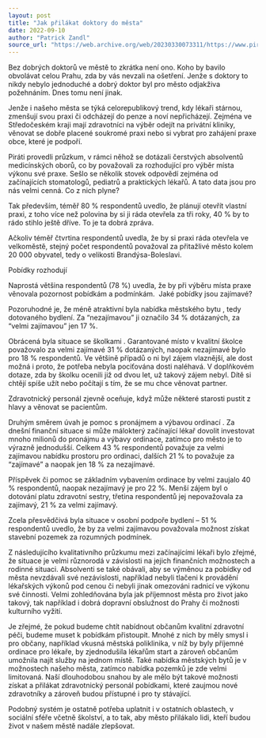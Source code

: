 ```yaml
---
layout: post
title: "Jak přilákat doktory do města"
date: 2022-09-10
author: "Patrick Zandl"
source_url: "https://web.archive.org/web/20230330073311/https://www.piratibrandys.cz/clanek/2022-09-10-jak-prilakat-doktory-do-mesta"
---
```

Bez dobrých doktorů ve městě to zkrátka není ono. Koho by bavilo obvolávat celou Prahu, zda by vás nevzali na ošetření. Jenže s doktory to nikdy nebylo jednoduché a dobrý doktor byl pro město odjakživa požehnáním. Dnes tomu není jinak.

Jenže i našeho města se týká celorepublikový trend, kdy lékaři stárnou, zmenšují svou praxi či odcházejí do penze a noví nepřicházejí. Zejména ve Středočeském kraji mají zdravotníci na výběr odejít na privátní kliniky, věnovat se dobře placené soukromé praxi nebo si vybrat pro zahájení praxe obce, které je podpoří.

Piráti provedli průzkum, v rámci něhož se dotázali čerstvých absolventů medicínských oborů, co by považovali za rozhodující pro výběr místa výkonu své praxe. Sešlo se několik stovek odpovědí zejména od začínajících stomatologů, pediatrů a praktických lékařů. A tato data jsou pro nás velmi cenná. Co z nich plyne?

Tak především, téměř 80 % respondentů uvedlo, že plánují otevřít vlastní praxi, z toho více než polovina by si ji ráda otevřela za tři roky, 40 % by to rádo stihlo ještě dříve. To je ta dobrá zpráva.

Ačkoliv téměř čtvrtina respondentů uvedla, že by si praxi ráda otevřela ve velkoměstě, stejný počet respondentů považoval za přitažlivé město kolem 20 000 obyvatel, tedy o velikosti Brandýsa-Boleslavi.

Pobídky rozhodují

Naprostá většina respondentů (78 %) uvedla, že by při výběru místa praxe věnovala pozornost pobídkám a podmínkám.  Jaké pobídky jsou zajímavé?

Pozoruhodné je, že méně atraktivní byla nabídka městského bytu , tedy dotovaného bydlení. Za “nezajímavou” ji označilo 34 % dotázaných, za “velmi zajímavou” jen 17 %.

Obrácená byla situace se školkami . Garantované místo v kvalitní školce považovalo za velmi zajímavé 31 % dotázaných, naopak nezajímavé bylo pro 18 % respondentů. Ve většině případů o ni byl zájem vlaznější, ale dost možná i proto, že potřeba nebyla pociťována dosti naléhavá.  V doplňkovém dotaze, zda by školku ocenili již od dvou let, už takový zájem nebyl. Dítě si chtějí spíše užít nebo počítají s tím, že se mu chce věnovat partner.

Zdravotnický personál zjevně oceňuje, když může některé starosti pustit z hlavy a věnovat se pacientům.

Druhým směrem úvah je pomoc s pronájmem a výbavou ordinací . Za dnešní finanční situace si může málokterý začínající lékař dovolit investovat mnoho milionů do pronájmu a výbavy ordinace, zatímco pro město je to výrazně jednodušší. Celkem 43 % respondentů považuje za velmi zajímavou nabídku prostoru pro ordinaci, dalších 21 % to považuje za “zajímavé” a naopak jen 18 % za nezajímavé.

Příspěvek či pomoc se základním vybavením ordinace by velmi zaujalo 40 % respondentů, naopak nezajímavý je pro 22 %. Menší zájem byl o dotování platu zdravotní sestry, třetina respondentů jej nepovažovala za zajímavý, 21 % za velmi zajímavý.

Zcela přesvědčivá byla situace v osobní podpoře bydlení – 51 % respondentů uvedlo, že by za velmi zajímavou považovala možnost získat stavební pozemek za rozumných podmínek.

Z následujícího kvalitativního průzkumu mezi začínajícími lékaři bylo zřejmé, že situace je velmi různorodá v závislosti na jejich finančních možnostech a rodinné situaci. Absolventi se také obávali, aby se výměnou za pobídky od města nevzdávali své nezávislosti, například nebyli tlačeni k provádění lékařských výkonů pod cenou či nebyli jinak omezováni radnicí ve výkonu své činnosti. Velmi zohledňována byla jak příjemnost města pro život jako takový, tak například i dobrá dopravní obslužnost do Prahy či možnosti kulturního vyžití.

Je zřejmé, že pokud budeme chtít nabídnout občanům kvalitní zdravotní péči, budeme muset k pobídkám přistoupit. Mnohé z nich by měly smysl i pro občany, například vkusná městská poliklinika, v níž by byly příjemné ordinace pro lékaře, by zjednodušila lékařům start a zároveň občanům umožnila najít služby na jednom místě. Také nabídka městských bytů je v možnostech našeho města, zatímco nabídka pozemků je zde velmi limitovaná. Naší dlouhodobou snahou by ale mělo být takové možnosti získat a přilákat zdravotnický personál pobídkami, které zaujmou nové zdravotníky a zároveň budou přístupné i pro ty stávající.

Podobný systém je ostatně potřeba uplatnit i v ostatních oblastech, v sociální sféře včetně školství, a to tak, aby město přilákalo lidi, kteří budou život v našem městě nadále zlepšovat.

